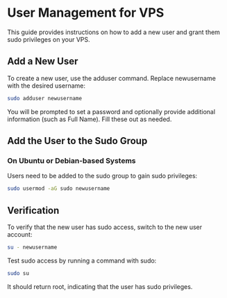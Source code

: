 # User Management for VPS 

This guide provides instructions on how to add a new user and grant them sudo privileges on your VPS.

## Add a New User

To create a new user, use the adduser command. Replace newusername with the desired username:

```bash
sudo adduser newusername
```

You will be prompted to set a password and optionally provide additional information (such as Full Name). Fill these out as needed.

## Add the User to the Sudo Group

### On Ubuntu or Debian-based Systems

Users need to be added to the sudo group to gain sudo privileges:

```bash
sudo usermod -aG sudo newusername
```
## Verification

To verify that the new user has sudo access, switch to the new user account:

```bash
su - newusername
```

Test sudo access by running a command with sudo:

```bash
sudo su
```

It should return root, indicating that the user has sudo privileges.
